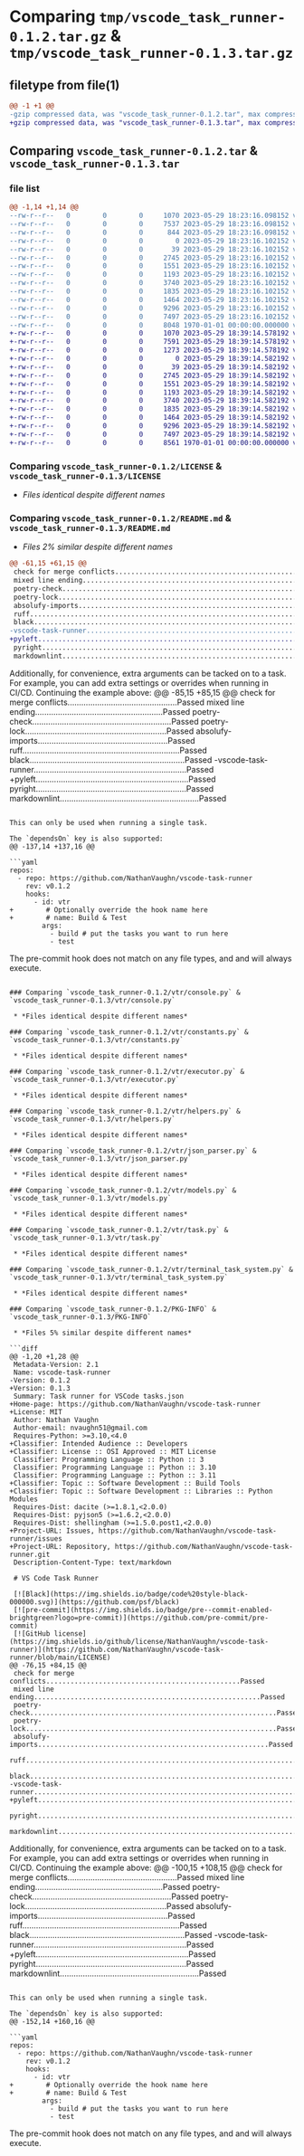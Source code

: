 # Comparing `tmp/vscode_task_runner-0.1.2.tar.gz` & `tmp/vscode_task_runner-0.1.3.tar.gz`

## filetype from file(1)

```diff
@@ -1 +1 @@
-gzip compressed data, was "vscode_task_runner-0.1.2.tar", max compression
+gzip compressed data, was "vscode_task_runner-0.1.3.tar", max compression
```

## Comparing `vscode_task_runner-0.1.2.tar` & `vscode_task_runner-0.1.3.tar`

### file list

```diff
@@ -1,14 +1,14 @@
--rw-r--r--   0        0        0     1070 2023-05-29 18:23:16.098152 vscode_task_runner-0.1.2/LICENSE
--rw-r--r--   0        0        0     7537 2023-05-29 18:23:16.098152 vscode_task_runner-0.1.2/README.md
--rw-r--r--   0        0        0      844 2023-05-29 18:23:16.098152 vscode_task_runner-0.1.2/pyproject.toml
--rw-r--r--   0        0        0        0 2023-05-29 18:23:16.102152 vscode_task_runner-0.1.2/vtr/__init__.py
--rw-r--r--   0        0        0       39 2023-05-29 18:23:16.102152 vscode_task_runner-0.1.2/vtr/__main__.py
--rw-r--r--   0        0        0     2745 2023-05-29 18:23:16.102152 vscode_task_runner-0.1.2/vtr/console.py
--rw-r--r--   0        0        0     1551 2023-05-29 18:23:16.102152 vscode_task_runner-0.1.2/vtr/constants.py
--rw-r--r--   0        0        0     1193 2023-05-29 18:23:16.102152 vscode_task_runner-0.1.2/vtr/executor.py
--rw-r--r--   0        0        0     3740 2023-05-29 18:23:16.102152 vscode_task_runner-0.1.2/vtr/helpers.py
--rw-r--r--   0        0        0     1835 2023-05-29 18:23:16.102152 vscode_task_runner-0.1.2/vtr/json_parser.py
--rw-r--r--   0        0        0     1464 2023-05-29 18:23:16.102152 vscode_task_runner-0.1.2/vtr/models.py
--rw-r--r--   0        0        0     9296 2023-05-29 18:23:16.102152 vscode_task_runner-0.1.2/vtr/task.py
--rw-r--r--   0        0        0     7497 2023-05-29 18:23:16.102152 vscode_task_runner-0.1.2/vtr/terminal_task_system.py
--rw-r--r--   0        0        0     8048 1970-01-01 00:00:00.000000 vscode_task_runner-0.1.2/PKG-INFO
+-rw-r--r--   0        0        0     1070 2023-05-29 18:39:14.578192 vscode_task_runner-0.1.3/LICENSE
+-rw-r--r--   0        0        0     7591 2023-05-29 18:39:14.578192 vscode_task_runner-0.1.3/README.md
+-rw-r--r--   0        0        0     1273 2023-05-29 18:39:14.578192 vscode_task_runner-0.1.3/pyproject.toml
+-rw-r--r--   0        0        0        0 2023-05-29 18:39:14.582192 vscode_task_runner-0.1.3/vtr/__init__.py
+-rw-r--r--   0        0        0       39 2023-05-29 18:39:14.582192 vscode_task_runner-0.1.3/vtr/__main__.py
+-rw-r--r--   0        0        0     2745 2023-05-29 18:39:14.582192 vscode_task_runner-0.1.3/vtr/console.py
+-rw-r--r--   0        0        0     1551 2023-05-29 18:39:14.582192 vscode_task_runner-0.1.3/vtr/constants.py
+-rw-r--r--   0        0        0     1193 2023-05-29 18:39:14.582192 vscode_task_runner-0.1.3/vtr/executor.py
+-rw-r--r--   0        0        0     3740 2023-05-29 18:39:14.582192 vscode_task_runner-0.1.3/vtr/helpers.py
+-rw-r--r--   0        0        0     1835 2023-05-29 18:39:14.582192 vscode_task_runner-0.1.3/vtr/json_parser.py
+-rw-r--r--   0        0        0     1464 2023-05-29 18:39:14.582192 vscode_task_runner-0.1.3/vtr/models.py
+-rw-r--r--   0        0        0     9296 2023-05-29 18:39:14.582192 vscode_task_runner-0.1.3/vtr/task.py
+-rw-r--r--   0        0        0     7497 2023-05-29 18:39:14.582192 vscode_task_runner-0.1.3/vtr/terminal_task_system.py
+-rw-r--r--   0        0        0     8561 1970-01-01 00:00:00.000000 vscode_task_runner-0.1.3/PKG-INFO
```

### Comparing `vscode_task_runner-0.1.2/LICENSE` & `vscode_task_runner-0.1.3/LICENSE`

 * *Files identical despite different names*

### Comparing `vscode_task_runner-0.1.2/README.md` & `vscode_task_runner-0.1.3/README.md`

 * *Files 2% similar despite different names*

```diff
@@ -61,15 +61,15 @@
 check for merge conflicts................................................Passed
 mixed line ending........................................................Passed
 poetry-check.............................................................Passed
 poetry-lock..............................................................Passed
 absolufy-imports.........................................................Passed
 ruff.....................................................................Passed
 black....................................................................Passed
-vscode-task-runner...................................................................Passed
+pyleft...................................................................Passed
 pyright..................................................................Passed
 markdownlint.............................................................Passed
 ```
 
 Additionally, for convenience, extra arguments can be tacked on to a task.
 For example, you can add extra settings or overrides when running in CI/CD.
 Continuing the example above:
@@ -85,15 +85,15 @@
 check for merge conflicts................................................Passed
 mixed line ending........................................................Passed
 poetry-check.............................................................Passed
 poetry-lock..............................................................Passed
 absolufy-imports.........................................................Passed
 ruff.....................................................................Passed
 black....................................................................Passed
-vscode-task-runner...................................................................Passed
+pyleft...................................................................Passed
 pyright..................................................................Passed
 markdownlint.............................................................Passed
 ```
 
 This can only be used when running a single task.
 
 The `dependsOn` key is also supported:
@@ -137,14 +137,16 @@
 
 ```yaml
 repos:
   - repo: https://github.com/NathanVaughn/vscode-task-runner
     rev: v0.1.2
     hooks:
       - id: vtr
+        # Optionally override the hook name here
+        # name: Build & Test
         args:
           - build # put the tasks you want to run here
           - test
 ```
 
 The pre-commit hook does not match on any file types, and and will always execute.
```

### Comparing `vscode_task_runner-0.1.2/vtr/console.py` & `vscode_task_runner-0.1.3/vtr/console.py`

 * *Files identical despite different names*

### Comparing `vscode_task_runner-0.1.2/vtr/constants.py` & `vscode_task_runner-0.1.3/vtr/constants.py`

 * *Files identical despite different names*

### Comparing `vscode_task_runner-0.1.2/vtr/executor.py` & `vscode_task_runner-0.1.3/vtr/executor.py`

 * *Files identical despite different names*

### Comparing `vscode_task_runner-0.1.2/vtr/helpers.py` & `vscode_task_runner-0.1.3/vtr/helpers.py`

 * *Files identical despite different names*

### Comparing `vscode_task_runner-0.1.2/vtr/json_parser.py` & `vscode_task_runner-0.1.3/vtr/json_parser.py`

 * *Files identical despite different names*

### Comparing `vscode_task_runner-0.1.2/vtr/models.py` & `vscode_task_runner-0.1.3/vtr/models.py`

 * *Files identical despite different names*

### Comparing `vscode_task_runner-0.1.2/vtr/task.py` & `vscode_task_runner-0.1.3/vtr/task.py`

 * *Files identical despite different names*

### Comparing `vscode_task_runner-0.1.2/vtr/terminal_task_system.py` & `vscode_task_runner-0.1.3/vtr/terminal_task_system.py`

 * *Files identical despite different names*

### Comparing `vscode_task_runner-0.1.2/PKG-INFO` & `vscode_task_runner-0.1.3/PKG-INFO`

 * *Files 5% similar despite different names*

```diff
@@ -1,20 +1,28 @@
 Metadata-Version: 2.1
 Name: vscode-task-runner
-Version: 0.1.2
+Version: 0.1.3
 Summary: Task runner for VSCode tasks.json
+Home-page: https://github.com/NathanVaughn/vscode-task-runner
+License: MIT
 Author: Nathan Vaughn
 Author-email: nvaughn51@gmail.com
 Requires-Python: >=3.10,<4.0
+Classifier: Intended Audience :: Developers
+Classifier: License :: OSI Approved :: MIT License
 Classifier: Programming Language :: Python :: 3
 Classifier: Programming Language :: Python :: 3.10
 Classifier: Programming Language :: Python :: 3.11
+Classifier: Topic :: Software Development :: Build Tools
+Classifier: Topic :: Software Development :: Libraries :: Python Modules
 Requires-Dist: dacite (>=1.8.1,<2.0.0)
 Requires-Dist: pyjson5 (>=1.6.2,<2.0.0)
 Requires-Dist: shellingham (>=1.5.0.post1,<2.0.0)
+Project-URL: Issues, https://github.com/NathanVaughn/vscode-task-runner/issues
+Project-URL: Repository, https://github.com/NathanVaughn/vscode-task-runner.git
 Description-Content-Type: text/markdown
 
 # VS Code Task Runner
 
 [![Black](https://img.shields.io/badge/code%20style-black-000000.svg)](https://github.com/psf/black)
 [![pre-commit](https://img.shields.io/badge/pre--commit-enabled-brightgreen?logo=pre-commit)](https://github.com/pre-commit/pre-commit)
 [![GitHub license](https://img.shields.io/github/license/NathanVaughn/vscode-task-runner)](https://github.com/NathanVaughn/vscode-task-runner/blob/main/LICENSE)
@@ -76,15 +84,15 @@
 check for merge conflicts................................................Passed
 mixed line ending........................................................Passed
 poetry-check.............................................................Passed
 poetry-lock..............................................................Passed
 absolufy-imports.........................................................Passed
 ruff.....................................................................Passed
 black....................................................................Passed
-vscode-task-runner...................................................................Passed
+pyleft...................................................................Passed
 pyright..................................................................Passed
 markdownlint.............................................................Passed
 ```
 
 Additionally, for convenience, extra arguments can be tacked on to a task.
 For example, you can add extra settings or overrides when running in CI/CD.
 Continuing the example above:
@@ -100,15 +108,15 @@
 check for merge conflicts................................................Passed
 mixed line ending........................................................Passed
 poetry-check.............................................................Passed
 poetry-lock..............................................................Passed
 absolufy-imports.........................................................Passed
 ruff.....................................................................Passed
 black....................................................................Passed
-vscode-task-runner...................................................................Passed
+pyleft...................................................................Passed
 pyright..................................................................Passed
 markdownlint.............................................................Passed
 ```
 
 This can only be used when running a single task.
 
 The `dependsOn` key is also supported:
@@ -152,14 +160,16 @@
 
 ```yaml
 repos:
   - repo: https://github.com/NathanVaughn/vscode-task-runner
     rev: v0.1.2
     hooks:
       - id: vtr
+        # Optionally override the hook name here
+        # name: Build & Test
         args:
           - build # put the tasks you want to run here
           - test
 ```
 
 The pre-commit hook does not match on any file types, and and will always execute.
```

